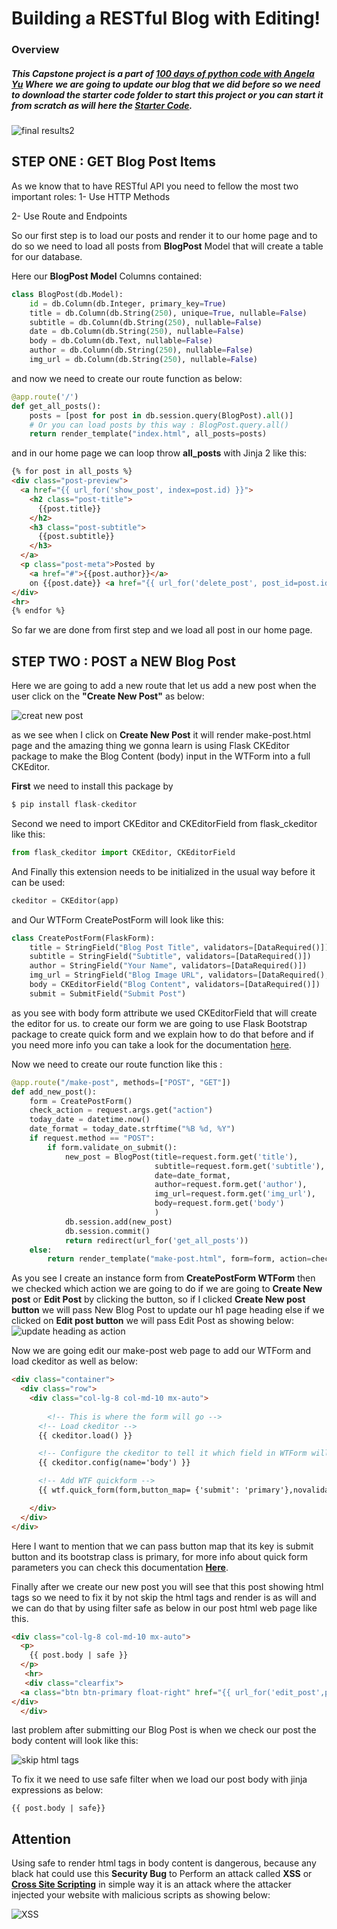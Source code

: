 # Building a RESTful Blog with Editing!
### Overview
##### This Capstone project is a part of [100 days of python code with Angela Yu](https://www.udemy.com/course/100-days-of-code) Where we are going to update our blog that we did before so we need to download the starter code folder to start this project or you can start it from scratch as will here the [Starter Code](https://att-c.udemycdn.com/2021-11-09_16-49-47-da8341ecf42d031e24b28e1e95c0e635/original.zip?response-content-disposition=attachment%3B+filename%3DStarting%2BFiles%2B-%2BRESTful-blog-start.zip&Expires=1650590444&Signature=U~BHMCN9VfauqoVIxeUKfnfo7zywwykNRfKhL9XsTmYr8ToOjLZ7VxIVktYwMHvvLZxUjjhFH4YQFGzq1TcHBLTvJKCxsycL3Xa4DzT2n8pzzVdLhvz4GbblWOCW0TbYOq-~z1ZBpz8N9mzrnacR5JW-a-pM2WFSjwE2F2HZJy7DVk719Gl~tsILIcvsZ53FkqwiBEs0IPTSF1UBEZbjsbh05WAo-h0n7lJMbax8vyTp0zWXnI07JflY2b15beY2tnCIVus47F9rn4cgkQzDBl8eLSgQXp4WXxqW1l3lu-bTTtw545cvsfvn0WpsmGkPfiZiz8CjDEK-KHsen9iPyA__&Key-Pair-Id=APKAITJV77WS5ZT7262A).

![final results2](https://user-images.githubusercontent.com/57592040/164546312-94a7ce71-77e6-4ce1-81cf-828f3d69e4c9.gif)

## STEP ONE : GET Blog Post Items
As we know that to have RESTful API you need to fellow the most two important roles:
1- Use HTTP Methods

2- Use Route and Endpoints

So our first step is to load our posts and render it to our home page and to do so we need to load all posts from **BlogPost** Model that will create a table for our database.

Here our **BlogPost Model** Columns contained:

```python
class BlogPost(db.Model):
    id = db.Column(db.Integer, primary_key=True)
    title = db.Column(db.String(250), unique=True, nullable=False)
    subtitle = db.Column(db.String(250), nullable=False)
    date = db.Column(db.String(250), nullable=False)
    body = db.Column(db.Text, nullable=False)
    author = db.Column(db.String(250), nullable=False)
    img_url = db.Column(db.String(250), nullable=False)
```

and now we need to create our route function as below:

```python
@app.route('/')
def get_all_posts():
    posts = [post for post in db.session.query(BlogPost).all()]
    # Or you can load posts by this way : BlogPost.query.all()
    return render_template("index.html", all_posts=posts)
```

and in our home page we can loop throw **all_posts** with Jinja 2 like this:

```html
{% for post in all_posts %}
<div class="post-preview">
  <a href="{{ url_for('show_post', index=post.id) }}">
    <h2 class="post-title">
      {{post.title}}
    </h2>
    <h3 class="post-subtitle">
      {{post.subtitle}}
    </h3>
  </a>
  <p class="post-meta">Posted by
    <a href="#">{{post.author}}</a>
    on {{post.date}} <a href="{{ url_for('delete_post', post_id=post.id) }}">✘</a></p>
</div>
<hr>
{% endfor %}
```

So far we are done from first step and we load all post in our home page.

## STEP TWO : POST a NEW Blog Post

Here we are going to add a new route that let us add a new post when the user click on the **"Create New Post"**  as below:

![creat new post](https://user-images.githubusercontent.com/57592040/164560203-9c9d9c2a-c0d4-43d6-af21-3a2deb98446d.gif)

as we see when I click on **Create New Post** it will render make-post.html page and the amazing thing we gonna learn is using Flask CKEditor package to make the Blog Content (body) input in the WTForm into a full CKEditor.

**First** we need to install this package by

```python
$ pip install flask-ckeditor
```

Second we need to import CKEditor and CKEditorField from flask_ckeditor like this:

```python
from flask_ckeditor import CKEditor, CKEditorField
```

And Finally this extension needs to be initialized in the usual way before it can be used:

```python
ckeditor = CKEditor(app)
```

and Our WTForm CreatePostForm will look like this:

```python
class CreatePostForm(FlaskForm):
    title = StringField("Blog Post Title", validators=[DataRequired()])
    subtitle = StringField("Subtitle", validators=[DataRequired()])
    author = StringField("Your Name", validators=[DataRequired()])
    img_url = StringField("Blog Image URL", validators=[DataRequired(), URL()])
    body = CKEditorField("Blog Content", validators=[DataRequired()])
    submit = SubmitField("Submit Post")
```

as you see with body form attribute we used CKEditorField that will create the editor for us.
to create our form we are going to use Flask Bootstrap package to create quick form and we explain how to do that before and if you need more info you can take a look for the documentation [here](https://pythonhosted.org/Flask-Bootstrap/forms.html).

Now we need to create our route function like this :

```python
@app.route("/make-post", methods=["POST", "GET"])
def add_new_post():
    form = CreatePostForm()
    check_action = request.args.get("action")
    today_date = datetime.now()
    date_format = today_date.strftime("%B %d, %Y")
    if request.method == "POST":
        if form.validate_on_submit():
            new_post = BlogPost(title=request.form.get('title'),
                                subtitle=request.form.get('subtitle'),
                                date=date_format,
                                author=request.form.get('author'),
                                img_url=request.form.get('img_url'),
                                body=request.form.get('body')
                                )
            db.session.add(new_post)
            db.session.commit()
            return redirect(url_for('get_all_posts'))
    else:
        return render_template("make-post.html", form=form, action=check_action)
```

As you see I create an instance form from **CreatePostForm WTForm** then we checked which action we are going to do if we are going to **Create New post** or **Edit Post** by clicking the button, so if I clicked **Create New post button** we will pass New Blog Post to update our h1 page heading else if we clicked on **Edit post button** we will pass Edit Post as showing below:
![update heading as action](https://user-images.githubusercontent.com/57592040/164565163-a128052b-a48f-4d5b-a668-b2954465415c.gif)

Now we are going edit our make-post web page to add our WTForm and load ckeditor as well as below:

```html
<div class="container">
  <div class="row">
    <div class="col-lg-8 col-md-10 mx-auto">
      
        <!-- This is where the form will go -->
      <!-- Load ckeditor -->
      {{ ckeditor.load() }}

      <!-- Configure the ckeditor to tell it which field in WTForm will need to be a CKEditor. -->
      {{ ckeditor.config(name='body') }}

      <!-- Add WTF quickform -->
      {{ wtf.quick_form(form,button_map= {'submit': 'primary'},novalidate=True) }}

    </div>
  </div>
</div>
```
Here I want to mention that we can pass button map that its key is submit button and its bootstrap class is primary, for more info about quick form parameters you can check this documentation **[Here](https://pythonhosted.org/Flask-Bootstrap/forms.html#form-macro-reference)**.

Finally after we create our new post you will see that this post showing html tags so we need to fix it by not skip the html tags and render is as will and we can do that by using filter safe as below in our post html web page like this.  

```html
<div class="col-lg-8 col-md-10 mx-auto">
  <p>
    {{ post.body | safe }}
  </p>
   <hr>
   <div class="clearfix">
  <a class="btn btn-primary float-right" href="{{ url_for('edit_post',post_id=post.id, action='Edit Post')}}">Edit Post</a>
</div>
  </div>
```
last problem after submitting our Blog Post is when we check our post the body content will look like this:

![skip html tags](https://user-images.githubusercontent.com/57592040/164704451-bc95d698-0ded-4a94-99e4-8608a595e4e2.PNG)

To fix it we need to use safe filter when we load our post body with jinja expressions  as below:

```jinja2
{{ post.body | safe}}
```

## Attention

Using safe to render html tags in body content is dangerous, because any black hat could use this   **Security Bug** to Perform an attack called **XSS** or [**Cross Site Scripting**](https://owasp.org/www-community/attacks/xss/) in simple way it is an attack where the attacker injected your website with malicious scripts as showing below:

![XSS](https://user-images.githubusercontent.com/57592040/164716934-39926112-bc3a-493e-b87c-70e497b37efd.gif)

